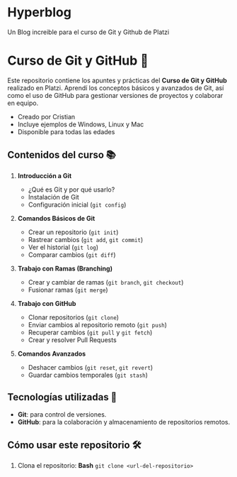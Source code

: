 # Hyperblog
Un Blog increible para el curso de Git y Github de Platzi

# Curso de Git y GitHub 🐙

Este repositorio contiene los apuntes y prácticas del **Curso de Git y GitHub** realizado en Platzi. Aprendí los conceptos básicos y avanzados de Git, así como el uso de GitHub para gestionar versiones de proyectos y colaborar en equipo.
* Creado por Cristian
* Incluye ejemplos de Windows, Linux y Mac
* Disponible para todas las edades

## Contenidos del curso 📚

1. **Introducción a Git**
   - ¿Qué es Git y por qué usarlo?
   - Instalación de Git
   - Configuración inicial (`git config`)

2. **Comandos Básicos de Git**
   - Crear un repositorio (`git init`)
   - Rastrear cambios (`git add`, `git commit`)
   - Ver el historial (`git log`)
   - Comparar cambios (`git diff`)

3. **Trabajo con Ramas (Branching)**
   - Crear y cambiar de ramas (`git branch`, `git checkout`)
   - Fusionar ramas (`git merge`)

4. **Trabajo con GitHub**
   - Clonar repositorios (`git clone`)
   - Enviar cambios al repositorio remoto (`git push`)
   - Recuperar cambios (`git pull` y `git fetch`)
   - Crear y resolver Pull Requests

5. **Comandos Avanzados**
   - Deshacer cambios (`git reset`, `git revert`)
   - Guardar cambios temporales (`git stash`)

## Tecnologías utilizadas 🔧

- **Git**: para control de versiones.
- **GitHub**: para la colaboración y almacenamiento de repositorios remotos.

## Cómo usar este repositorio 🛠️

1. Clona el repositorio:
   **Bash**
   `git clone <url-del-repositorio>`
   
